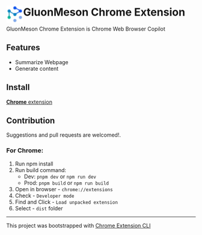 # <img src="public/icons/gm_logo.png" width="45" align="left"> GluonMeson Chrome Extension

GluonMeson Chrome Extension is Chrome Web Browser Copilot

## Features

- Summarize Webpage
- Generate content

## Install

[**Chrome** extension]() <!-- TODO: Add chrome extension link inside parenthesis -->


## Contribution

Suggestions and pull requests are welcomed!.

### For Chrome: <a name="chrome"></a>

1. Run npm install
2. Run build command:
    - Dev: `pnpm dev` or `npm run dev`
    - Prod: `pnpm build` or `npm run build`
2. Open in browser - `chrome://extensions`
3. Check - `Developer mode`
4. Find and Click - `Load unpacked extension`
5. Select - `dist` folder

---

This project was bootstrapped with [Chrome Extension CLI](https://github.com/dutiyesh/chrome-extension-cli)

